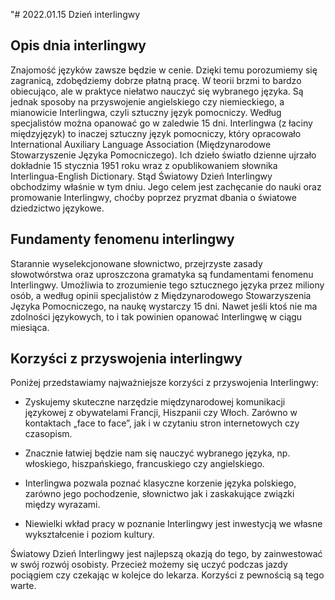 "# 2022.01.15 Dzień interlingwy

## Opis dnia interlingwy

Znajomość języków zawsze będzie w cenie. Dzięki temu porozumiemy się zagranicą, zdobędziemy dobrze płatną pracę. W teorii brzmi to bardzo obiecująco, ale w praktyce niełatwo nauczyć się wybranego języka. Są jednak sposoby na przyswojenie angielskiego czy niemieckiego, a mianowicie Interlingwa, czyli sztuczny język pomocniczy. Według specjalistów można opanować go w zaledwie 15 dni. Interlingwa (z łaciny międzyjęzyk) to inaczej sztuczny język pomocniczy, który opracowało International Auxiliary Language Association (Międzynarodowe Stowarzyszenie Języka Pomocniczego). Ich dzieło światło dzienne ujrzało dokładnie 15 stycznia 1951 roku wraz z opublikowaniem słownika Interlingua-English Dictionary. Stąd Światowy Dzień Interlingwy obchodzimy właśnie w tym dniu. Jego celem jest zachęcanie do nauki oraz promowanie Interlingwy, choćby poprzez pryzmat dbania o światowe dziedzictwo językowe.

## Fundamenty fenomenu interlingwy

Starannie wyselekcjonowane słownictwo, przejrzyste zasady słowotwórstwa oraz uproszczona gramatyka są fundamentami fenomenu Interlingwy. Umożliwia to zrozumienie tego sztucznego języka przez miliony osób, a według opinii specjalistów z Międzynarodowego Stowarzyszenia Języka Pomocniczego, na naukę wystarczy 15 dni. Nawet jeśli ktoś nie ma zdolności językowych, to i tak powinien opanować Interlingwę w ciągu miesiąca.

## Korzyści z przyswojenia interlingwy

Poniżej przedstawiamy najważniejsze korzyści z przyswojenia Interlingwy:

- Zyskujemy skuteczne narzędzie międzynarodowej komunikacji językowej z obywatelami Francji, Hiszpanii czy Włoch. Zarówno w kontaktach „face to face”, jak i w czytaniu stron internetowych czy czasopism.

- Znacznie łatwiej będzie nam się nauczyć wybranego języka, np. włoskiego, hiszpańskiego, francuskiego czy angielskiego.

- Interlingwa pozwala poznać klasyczne korzenie języka polskiego, zarówno jego pochodzenie, słownictwo jak i zaskakujące związki między wyrazami.

- Niewielki wkład pracy w poznanie Interlingwy jest inwestycją we własne wykształcenie i poziom kultury.

Światowy Dzień Interlingwy jest najlepszą okazją do tego, by zainwestować w swój rozwój osobisty. Przecież możemy się uczyć podczas jazdy pociągiem czy czekając w kolejce do lekarza. Korzyści z pewnością są tego warte.
